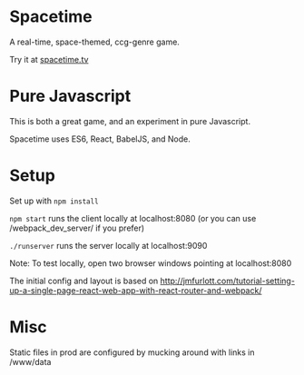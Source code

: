 # Spacetime

A real-time, space-themed, ccg-genre game. 

Try it at [spacetime.tv](http://spacetime.tv)

# Pure Javascript

This is both a great game, and an experiment in pure Javascript.

Spacetime uses ES6, React, BabelJS, and Node.

# Setup

Set up with `npm install`

`npm start` runs the client locally at localhost:8080 (or you can use /webpack_dev_server/ if you prefer)

`./runserver` runs the server locally at localhost:9090

Note: To test locally, open two browser windows pointing at localhost:8080

The initial config and layout is based on http://jmfurlott.com/tutorial-setting-up-a-single-page-react-web-app-with-react-router-and-webpack/

# Misc

Static files in prod are configured by mucking around with links in /www/data
